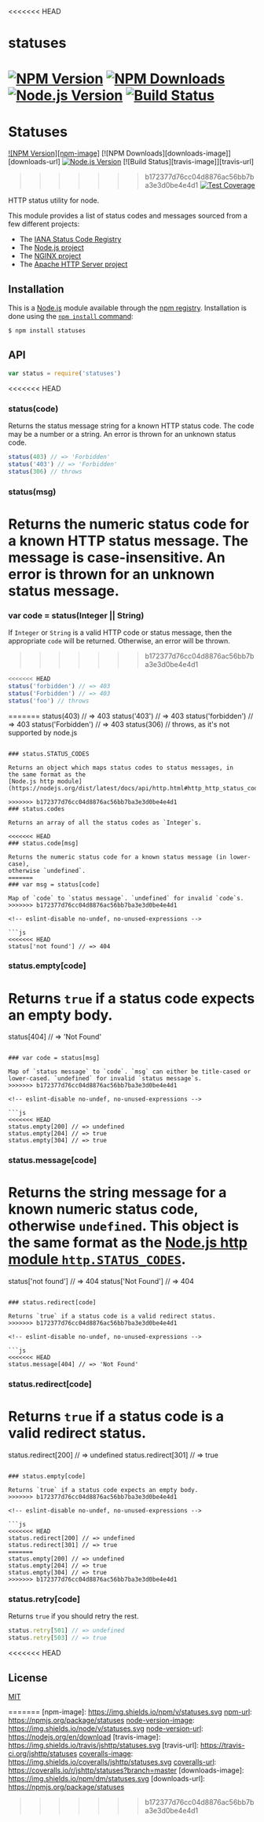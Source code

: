 <<<<<<< HEAD
# statuses

[![NPM Version][npm-version-image]][npm-url]
[![NPM Downloads][npm-downloads-image]][npm-url]
[![Node.js Version][node-version-image]][node-version-url]
[![Build Status][ci-image]][ci-url]
=======
# Statuses

[![NPM Version][npm-image]][npm-url]
[![NPM Downloads][downloads-image]][downloads-url]
[![Node.js Version][node-version-image]][node-version-url]
[![Build Status][travis-image]][travis-url]
>>>>>>> b172377d76cc04d8876ac56bb7ba3e3d0be4e4d1
[![Test Coverage][coveralls-image]][coveralls-url]

HTTP status utility for node.

This module provides a list of status codes and messages sourced from
a few different projects:

  * The [IANA Status Code Registry](https://www.iana.org/assignments/http-status-codes/http-status-codes.xhtml)
  * The [Node.js project](https://nodejs.org/)
  * The [NGINX project](https://www.nginx.com/)
  * The [Apache HTTP Server project](https://httpd.apache.org/)

## Installation

This is a [Node.js](https://nodejs.org/en/) module available through the
[npm registry](https://www.npmjs.com/). Installation is done using the
[`npm install` command](https://docs.npmjs.com/getting-started/installing-npm-packages-locally):

```sh
$ npm install statuses
```

## API

<!-- eslint-disable no-unused-vars -->

```js
var status = require('statuses')
```

<<<<<<< HEAD
### status(code)

Returns the status message string for a known HTTP status code. The code
may be a number or a string. An error is thrown for an unknown status code.

<!-- eslint-disable no-undef -->

```js
status(403) // => 'Forbidden'
status('403') // => 'Forbidden'
status(306) // throws
```

### status(msg)

Returns the numeric status code for a known HTTP status message. The message
is case-insensitive. An error is thrown for an unknown status message.
=======
### var code = status(Integer || String)

If `Integer` or `String` is a valid HTTP code or status message, then the
appropriate `code` will be returned. Otherwise, an error will be thrown.
>>>>>>> b172377d76cc04d8876ac56bb7ba3e3d0be4e4d1

<!-- eslint-disable no-undef -->

```js
<<<<<<< HEAD
status('forbidden') // => 403
status('Forbidden') // => 403
status('foo') // throws
```

=======
status(403) // => 403
status('403') // => 403
status('forbidden') // => 403
status('Forbidden') // => 403
status(306) // throws, as it's not supported by node.js
```

### status.STATUS_CODES

Returns an object which maps status codes to status messages, in
the same format as the
[Node.js http module](https://nodejs.org/dist/latest/docs/api/http.html#http_http_status_codes).

>>>>>>> b172377d76cc04d8876ac56bb7ba3e3d0be4e4d1
### status.codes

Returns an array of all the status codes as `Integer`s.

<<<<<<< HEAD
### status.code[msg]

Returns the numeric status code for a known status message (in lower-case),
otherwise `undefined`.
=======
### var msg = status[code]

Map of `code` to `status message`. `undefined` for invalid `code`s.
>>>>>>> b172377d76cc04d8876ac56bb7ba3e3d0be4e4d1

<!-- eslint-disable no-undef, no-unused-expressions -->

```js
<<<<<<< HEAD
status['not found'] // => 404
```

### status.empty[code]

Returns `true` if a status code expects an empty body.
=======
status[404] // => 'Not Found'
```

### var code = status[msg]

Map of `status message` to `code`. `msg` can either be title-cased or
lower-cased. `undefined` for invalid `status message`s.
>>>>>>> b172377d76cc04d8876ac56bb7ba3e3d0be4e4d1

<!-- eslint-disable no-undef, no-unused-expressions -->

```js
<<<<<<< HEAD
status.empty[200] // => undefined
status.empty[204] // => true
status.empty[304] // => true
```

### status.message[code]

Returns the string message for a known numeric status code, otherwise
`undefined`. This object is the same format as the
[Node.js http module `http.STATUS_CODES`](https://nodejs.org/dist/latest/docs/api/http.html#http_http_status_codes).
=======
status['not found'] // => 404
status['Not Found'] // => 404
```

### status.redirect[code]

Returns `true` if a status code is a valid redirect status.
>>>>>>> b172377d76cc04d8876ac56bb7ba3e3d0be4e4d1

<!-- eslint-disable no-undef, no-unused-expressions -->

```js
<<<<<<< HEAD
status.message[404] // => 'Not Found'
```

### status.redirect[code]

Returns `true` if a status code is a valid redirect status.
=======
status.redirect[200] // => undefined
status.redirect[301] // => true
```

### status.empty[code]

Returns `true` if a status code expects an empty body.
>>>>>>> b172377d76cc04d8876ac56bb7ba3e3d0be4e4d1

<!-- eslint-disable no-undef, no-unused-expressions -->

```js
<<<<<<< HEAD
status.redirect[200] // => undefined
status.redirect[301] // => true
=======
status.empty[200] // => undefined
status.empty[204] // => true
status.empty[304] // => true
>>>>>>> b172377d76cc04d8876ac56bb7ba3e3d0be4e4d1
```

### status.retry[code]

Returns `true` if you should retry the rest.

<!-- eslint-disable no-undef, no-unused-expressions -->

```js
status.retry[501] // => undefined
status.retry[503] // => true
```

<<<<<<< HEAD
## License

[MIT](LICENSE)

[ci-image]: https://badgen.net/github/checks/jshttp/statuses/master?label=ci
[ci-url]: https://github.com/jshttp/statuses/actions?query=workflow%3Aci
[coveralls-image]: https://badgen.net/coveralls/c/github/jshttp/statuses/master
[coveralls-url]: https://coveralls.io/r/jshttp/statuses?branch=master
[node-version-image]: https://badgen.net/npm/node/statuses
[node-version-url]: https://nodejs.org/en/download
[npm-downloads-image]: https://badgen.net/npm/dm/statuses
[npm-url]: https://npmjs.org/package/statuses
[npm-version-image]: https://badgen.net/npm/v/statuses
=======
[npm-image]: https://img.shields.io/npm/v/statuses.svg
[npm-url]: https://npmjs.org/package/statuses
[node-version-image]: https://img.shields.io/node/v/statuses.svg
[node-version-url]: https://nodejs.org/en/download
[travis-image]: https://img.shields.io/travis/jshttp/statuses.svg
[travis-url]: https://travis-ci.org/jshttp/statuses
[coveralls-image]: https://img.shields.io/coveralls/jshttp/statuses.svg
[coveralls-url]: https://coveralls.io/r/jshttp/statuses?branch=master
[downloads-image]: https://img.shields.io/npm/dm/statuses.svg
[downloads-url]: https://npmjs.org/package/statuses
>>>>>>> b172377d76cc04d8876ac56bb7ba3e3d0be4e4d1
